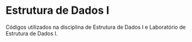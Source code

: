# Estrutura de Dados I
Códigos utilizados na disciplina de Estrutura de Dados I e Laboratório de Estrutura de Dados I.
